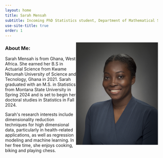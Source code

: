```yaml
---
layout: home
title: Sarah Mensah
subtitle: Incoming PhD Statistics student, Department of Mathematical Sciences, Montana State University
use-site-title: true
order: 1
---
```


<img align="right" src="/images/prof_pic.jpg" alt="" width="270">

### About Me:


Sarah Mensah is from Ghana, West Africa. She earned her B.S in Actuarial Science from Kwame Nkrumah 
University of Science and Tecnology, Ghana in 2021. Sarah graduated with an M.S. in Statistics from 
Montana State University in Spring 2024 and is set to begin her doctoral studies in Statistics in Fall 2024.


Sarah's research interests include dimensionality reduction techniques for high dimensional data, particularly 
in health-related applications, as well as regression modeling and machine learning. In her free time, she enjoys
 cooking, biking and playing chess.





